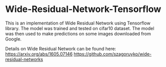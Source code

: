 # Wide-Residual-Network-Tensorflow

This is an implementation of Wide Residual Network using Tensorflow library. 
The model was trained and tested on cifar10 dataset. The model was then used to make predictions on some images downloaded from Google.

Details on Wide Residual Network can be found here:
https://arxiv.org/abs/1605.07146
https://github.com/szagoruyko/wide-residual-networks

